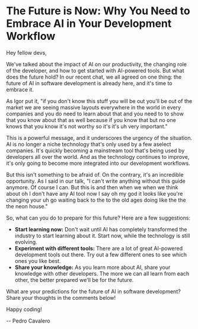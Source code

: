 
# The Future is Now: Why You Need to Embrace AI in Your Development Workflow

Hey fellow devs,

We've talked about the impact of AI on our productivity, the changing role of the developer, and how to get started with AI-powered tools. But what does the future hold? In our recent chat, we all agreed on one thing: the future of AI in software development is already here, and it's time to embrace it.

As Igor put it, "if you don't know this stuff you will be out you'll be out of the market we are seeing massive layouts everywhere in the world in every companies and you do need to learn about that and you need to to show that you know about that as well because if you know that but no one knows that you know it's not worthy so it's it's uh very important."

This is a powerful message, and it underscores the urgency of the situation. AI is no longer a niche technology that's only used by a few aselect companies. It's quickly becoming a mainstream tool that's being used by developers all over the world. And as the technology continues to improve, it's only going to become more integrated into our development workflows.

But this isn't something to be afraid of. On the contrary, it's an incredible opportunity. As I said in our talk, "I can't write anything without this guide anymore. Of course I can. But this is and then when we when we think about oh I don't have any AI tool now I say oh my god it looks like you're changing your uh go waiting back to the to the old ages doing like the the the neon house."

So, what can you do to prepare for this future? Here are a few suggestions:

*   **Start learning now:** Don't wait until AI has completely transformed the industry to start learning about it. Start now, while the technology is still evolving.
*   **Experiment with different tools:** There are a lot of great AI-powered development tools out there. Try out a few different ones to see which ones you like best.
*   **Share your knowledge:** As you learn more about AI, share your knowledge with other developers. The more we can all learn from each other, the better prepared we'll be for the future.

What are your predictions for the future of AI in software development? Share your thoughts in the comments below!

Happy coding!

-- Pedro Cavalero
